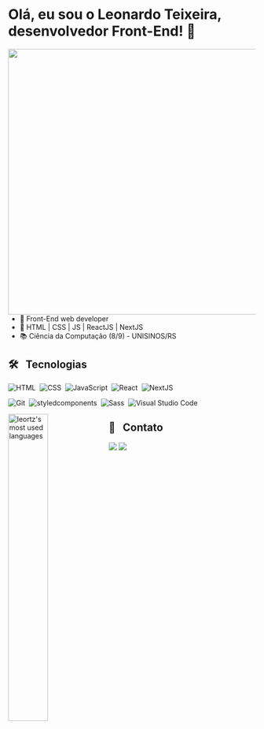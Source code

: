 
<h1> Olá, eu sou o Leonardo Teixeira, desenvolvedor Front-End! 🧪 </h1>
  
<img align="right" height="540em" src="https://raw.githubusercontent.com/gist/Leort-z/04f3beda4245051dc2e4414900a54461/raw/87700a1a22a3940eeb182d673587c599fb5b70c0/card.svg"/>

- 🚀 Front-End web developer
- 🔬 HTML | CSS | JS | ReactJS | NextJS
- 📚 Ciência da Computação (8/9) - UNISINOS/RS

## 🛠 &nbsp; Tecnologias


![HTML](https://img.shields.io/badge/-HTML-05122A?style=flat&logo=HTML5)&nbsp;
![CSS](https://img.shields.io/badge/-CSS-05122A?style=flat&logo=CSS3&logoColor=1572B6)&nbsp;
![JavaScript](https://img.shields.io/badge/-JavaScript-05122A?style=flat&logo=javascript)&nbsp;
![React](https://img.shields.io/badge/-React-05122A?style=flat&logo=react)&nbsp;
![NextJS](https://img.shields.io/badge/-NextJS-05122A?style=flat&logo=next.js)&nbsp;

![Git](https://img.shields.io/badge/-Git-05122A?style=flat&logo=git)&nbsp;
![styledcomponents](https://img.shields.io/badge/-styled%20components-05122A?style=flat&logo=styled-components)&nbsp;
![Sass](https://img.shields.io/badge/-Sass-05122A?style=flat&logo=sass)&nbsp;
![Visual Studio Code](https://img.shields.io/badge/-Visual%20Studio%20Code-05122A?style=flat&logo=visual-studio-code&logoColor=007ACC)&nbsp;

<img align="left" width="40%" src="https://github-readme-stats.vercel.app/api/top-langs/?username=leort-z&layout=compact&theme=vision-friendly-dark" alt="leortz's most used languages"/>

## 📩 &nbsp; Contato

<a align="center" href="https://www.linkedin.com/in/leortz" target="_blank"><img src="https://img.shields.io/badge/-LinkedIn-%230077B5?style=for-the-badge&logo=linkedin&logoColor=white" target="_blank"></a> 
<a align="center" href="mailto:leonardorteixeira@gmail.com" target="_blank"><img src="https://img.shields.io/badge/leonardorteixeira@hotmail.com-FF0000?style=for-the-badge&logo=gmail&logoColor=white" target="_blank"></a>

